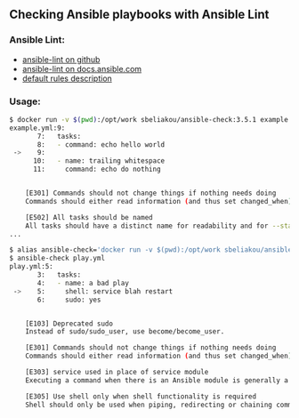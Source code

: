 ## Checking Ansible playbooks with Ansible Lint

### Ansible Lint:
- [ansible-lint on github](https://github.com/ansible/ansible-lint)
- [ansible-lint on docs.ansible.com](https://docs.ansible.com/ansible-lint/)
- [default rules description](https://docs.ansible.com/ansible-lint/rules/default_rules.html)

### Usage:
```bash
$ docker run -v $(pwd):/opt/work sbeliakou/ansible-check:3.5.1 example.yml
example.yml:9:
       7:   tasks:
       8:   - command: echo hello world
 ->    9:
      10:   - name: trailing whitespace
      11:     command: echo do nothing


    [E301] Commands should not change things if nothing needs doing
    Commands should either read information (and thus set changed_when) or not do something if it has already been done (using creates/removes) or only do it if another check has a particular result (when)

    [E502] All tasks should be named
    All tasks should have a distinct name for readability and for --start-at-task to work
...
```

```bash
$ alias ansible-check='docker run -v $(pwd):/opt/work sbeliakou/ansible-check:3.5.1'
$ ansible-check play.yml
play.yml:5:
       3:   tasks:
       4:   - name: a bad play
 ->    5:     shell: service blah restart
       6:     sudo: yes


    [E103] Deprecated sudo
    Instead of sudo/sudo_user, use become/become_user.

    [E301] Commands should not change things if nothing needs doing
    Commands should either read information (and thus set changed_when) or not do something if it has already been done (using creates/removes) or only do it if another check has a particular result (when)

    [E303] service used in place of service module
    Executing a command when there is an Ansible module is generally a bad idea

    [E305] Use shell only when shell functionality is required
    Shell should only be used when piping, redirecting or chaining commands (and Ansible would be preferred for some of those!)

```
